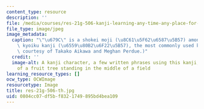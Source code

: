 ```yaml
---
content_type: resource
description: ''
file: /media/courses/res-21g-506-kanji-learning-any-time-any-place-for-japanese-vi-spring-2021/0804cc07df5bf8321749895bd4bea109_res-21g-506-th.jpg
file_type: image/jpeg
image_metadata:
  caption: "\"\u679C\" is a shokei moji (\u8C61\u5F62\u6587\u5B57) among the 1026\
    \ kyoiku kanji (\u6559\u80B2\u6F22\u5B57), the most commonly used kanji. (Image\
    \ courtesy of Takako Aikawa and Meghan Perdue.)"
  credit: ''
  image-alt: A kanji character, a few written phrases using this kanji, and an illustration
    of a fruit tree standing in the middle of a field
learning_resource_types: []
ocw_type: OCWImage
resourcetype: Image
title: res-21g-506-th.jpg
uid: 0804cc07-df5b-f832-1749-895bd4bea109
---
```

